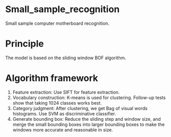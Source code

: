 # Small_sample_recognition
Small sample computer motherboard recognition.
# Principle
The model is based on the sliding window BOF algorithm.
# Algorithm framework
1. Feature extraction: Use SIFT for feature extraction.
2. Vocabulary construction: K-means is used for clustering. Follow-up tests show that taking 1024 classes works best.
3. Category judgment: After clustering, we get Bag of visual words histograms. Use SVM as discriminative classifier.
4. Generate bounding box:  Reduce the sliding step and window size, and merge the small bounding boxes into larger bounding boxes to make the windows more accurate and reasonable in size.
